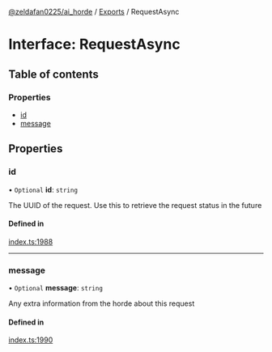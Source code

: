 [@zeldafan0225/ai_horde](../README.md) / [Exports](../modules.md) / RequestAsync

# Interface: RequestAsync

## Table of contents

### Properties

- [id](RequestAsync.md#id)
- [message](RequestAsync.md#message)

## Properties

### id

• `Optional` **id**: `string`

The UUID of the request. Use this to retrieve the request status in the future

#### Defined in

[index.ts:1988](https://github.com/ZeldaFan0225/ai_horde/blob/c593245/index.ts#L1988)

___

### message

• `Optional` **message**: `string`

Any extra information from the horde about this request

#### Defined in

[index.ts:1990](https://github.com/ZeldaFan0225/ai_horde/blob/c593245/index.ts#L1990)
